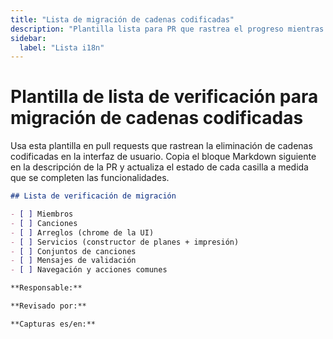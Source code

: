 ```yaml
---
title: "Lista de migración de cadenas codificadas"
description: "Plantilla lista para PR que rastrea el progreso mientras reemplazas cadenas de UI codificadas."
sidebar:
  label: "Lista i18n"
---
```


# Plantilla de lista de verificación para migración de cadenas codificadas

Usa esta plantilla en pull requests que rastrean la eliminación de cadenas codificadas en la interfaz de usuario. Copia el bloque Markdown siguiente en la descripción de la PR y actualiza el estado de cada casilla a medida que se completen las funcionalidades.

```markdown
## Lista de verificación de migración

- [ ] Miembros
- [ ] Canciones
- [ ] Arreglos (chrome de la UI)
- [ ] Servicios (constructor de planes + impresión)
- [ ] Conjuntos de canciones
- [ ] Mensajes de validación
- [ ] Navegación y acciones comunes

**Responsable:**

**Revisado por:**

**Capturas es/en:**
```
